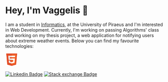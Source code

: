 # Hey, I'm Vaggelis 👋

I am a student in [Informatics](http://www.cs.unipi.gr/index.php?), at the University of Piraeus and I'm interested in Web Development. Currently, I'm working on passing Algorithms' class and working on my thesis project, a web application for notifying users about extreme weather events. Below you can find my favourite technologies:

<p align="left"> 
  <a href="[https://aws.amazon.com](https://developer.mozilla.org/en-US/docs/Glossary/HTML5)" target="_blank" rel="noreferrer"> <img src="https://raw.githubusercontent.com/devicons/devicon/refs/heads/master/icons/html5/html5-original.svg" alt="HTML5" width="40" height="40"/> </a> <a href="https://www.w3schools.com/css/" 
</p>


[![Linkedin Badge](https://img.shields.io/badge/-VaggelisManousakis-blue?style=flat-square&logo=Linkedin&logoColor=white&link=https://www.linkedin.com/in/manousakisvaggelis/)](https://www.linkedin.com/in/manousakisvaggelis/)  [![Stack exchange Badge](https://img.shields.io/badge/-VaggelisManousakis-black?style=flat-square&logo=stackoverflow&Color=#F58025&link=https://stackoverflow.com/users/8793079/vaggelis-manousakis)](https://stackoverflow.com/users/8793079/vaggelis-manousakis)
